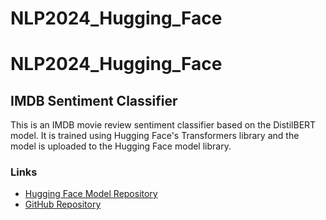 # NLP2024_Hugging_Face
# NLP2024_Hugging_Face
## IMDB Sentiment Classifier

This is an IMDB movie review sentiment classifier based on the DistilBERT model. It is trained using Hugging Face's Transformers library and the model is uploaded to the Hugging Face model library.

### Links

- [Hugging Face Model Repository](https://huggingface.co/Minghui131/imdb-sentiment-classifier)
- [GitHub Repository](https://github.com/Minghui1314/NLP2024_Hugging_Face/blob/main/lab2.ipynb)
